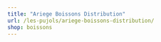 ```yaml
---
title: "Ariege Boissons Distribution"
url: /les-pujols/ariege-boissons-distribution/
shop: boissons
---
```

